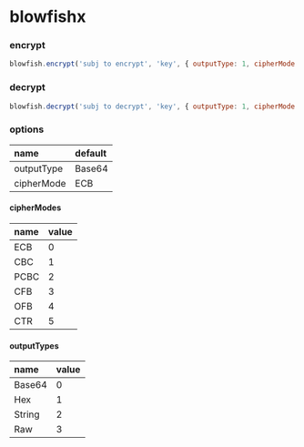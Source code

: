 # blowfishx

### encrypt
```javascript
blowfish.encrypt('subj to encrypt', 'key', { outputType: 1, cipherMode: 0 });
```
### decrypt
```javascript
blowfish.decrypt('subj to decrypt', 'key', { outputType: 1, cipherMode: 0 });
```
### options
| name          | default       |
|:------------- |:------------- |
| outputType    | Base64        |
| cipherMode    | ECB           |

#### cipherModes
| name   | value    |
|:------ |:-------- |
| ECB    | 0        |
| CBC    | 1        |
| PCBC   | 2        |
| CFB    | 3        |
| OFB    | 4        |
| CTR    | 5        |
#### outputTypes
| name   | value    |
|:------ |:-------- |
| Base64 | 0        |
| Hex    | 1        |
| String | 2        |
| Raw    | 3        |
